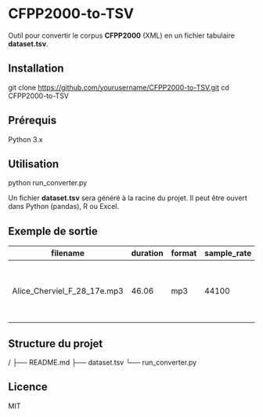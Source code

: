 # CFPP2000-to-TSV

Outil pour convertir le corpus **CFPP2000** (XML) en un fichier tabulaire **dataset.tsv**.

## Installation
git clone https://github.com/yourusername/CFPP2000-to-TSV.git
cd CFPP2000-to-TSV

## Prérequis
Python 3.x

## Utilisation
python run_converter.py

Un fichier **dataset.tsv** sera généré à la racine du projet. Il peut être ouvert dans Python (pandas), R ou Excel.

## Exemple de sortie
| filename                    | duration | format | sample_rate | speakers                                | transcript                                |
|-----------------------------|----------|--------|-------------|----------------------------------------|-------------------------------------------|
| Alice_Cherviel_F_28_17e.mp3 | 46.06    | mp3    | 44100       | Sonia Branca-Rosoff (ENQ), Alice, spk3 | et voilà + bon alors ma première question |

## Structure du projet
/
├── README.md
├── dataset.tsv
└── run_converter.py

## Licence
MIT
